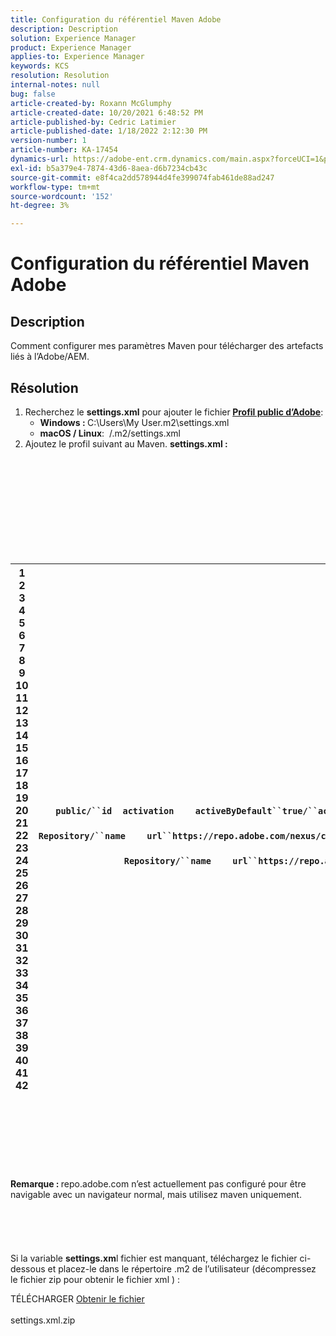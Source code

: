 ```yaml
---
title: Configuration du référentiel Maven Adobe
description: Description
solution: Experience Manager
product: Experience Manager
applies-to: Experience Manager
keywords: KCS
resolution: Resolution
internal-notes: null
bug: false
article-created-by: Roxann McGlumphy
article-created-date: 10/20/2021 6:48:52 PM
article-published-by: Cedric Latimier
article-published-date: 1/18/2022 2:12:30 PM
version-number: 1
article-number: KA-17454
dynamics-url: https://adobe-ent.crm.dynamics.com/main.aspx?forceUCI=1&pagetype=entityrecord&etn=knowledgearticle&id=46958f5c-d631-ec11-b6e5-000d3a5ba97a
exl-id: b5a379e4-7874-43d6-8aea-d6b7234cb43c
source-git-commit: e8f4ca2dd578944d4fe399074fab461de88ad247
workflow-type: tm+mt
source-wordcount: '152'
ht-degree: 3%

---
```


# Configuration du référentiel Maven Adobe

## Description


Comment configurer mes paramètres Maven pour télécharger des artefacts liés à l’Adobe/AEM.


## Résolution


1. Recherchez le <b>settings.xml</b> pour ajouter le fichier<b> [Profil public d’Adobe](https://repo.adobe.com/)</b>:
   - <b>Windows : </b>C:\Users\My User\.m2\settings.xml
   - <b>macOS / Linux</b>:  /.m2/settings.xml
2. Ajoutez le profil suivant au Maven. <b>settings.xml :</b>

<br><br><br><br><br> <br><br><br><br>

| 1<br>  2<br>  3<br>  4<br>  5<br>  6<br>  7<br>  8<br>  9<br>  10<br>  11<br>  12<br>  13<br>  14<br>  15<br>  16<br>  17<br>  18<br>  19<br>  20<br>  21<br>  22<br>  23<br>  24<br>  25<br>  26<br>  27<br>  28<br>  29<br>  30<br>  31<br>  32<br>  33<br>  34<br>  35<br>  36<br>  37<br>  38<br>  39<br>  40<br>  41<br>  42 | `!— ====================================================== —``!-- A D O B E   P U B L I C   P R O F I L E                --``!— ====================================================== —````profile````    ````id``adobe-public/``id````    ````activation````        ````activeByDefault``true/``activeByDefault````    ``/``activation````    ````properties````        ````releaseRepository-Id``adobe-public-releases/``releaseRepository-Id````    ````releaseRepository-Name``Adobe Public Releases/``releaseRepository-Name````    ````releaseRepository-URL``https://repo.adobe.com/nexus/content/groups/public/``releaseRepository-URL````    ``/``properties````    ````repositories````        ````repository````        ````id``adobe-public-releases/``id````        ````name``Adobe Public Repository/``name````        ````url``https://repo.adobe.com/nexus/content/groups/public/``url````        ````releases````            ````enabled``true/``enabled````            ````updatePolicy``never/``updatePolicy````        ``/``versions````        ````instantanés````            ````enabled``false/``enabled````        ``/``snapshots````    ``/``référentiel````    ``/``repositories````     ````pluginRepositories````        ````pluginRepository````        ````id``adobe-public-releases/``id````        ````name``Adobe Public Repository/``name````        ````url``https://repo.adobe.com/nexus/content/groups/public/``url````        ````releases````            ````enabled``true/``enabled````            ````updatePolicy``never/``updatePolicy````        ``/``versions````        ````instantanés````            ````enabled``false/``enabled````        ``/``snapshots````    ``/``pluginRepository````    ``/``pluginRepositories````/&quot;profile&quot; |
| --- | --- |

<br><br><br><br><br> <br><br>
<b>Remarque : </b>repo.adobe.com n’est actuellement pas configuré pour être navigable avec un navigateur normal, mais utilisez maven uniquement.
<br><br><br><br> <br><br>
Si la variable <b>settings.xm</b>l fichier est manquant, téléchargez le fichier ci-dessous et placez-le dans le répertoire .m2 de l’utilisateur (décompressez le fichier zip pour obtenir le fichier xml ) :

TÉLÉCHARGER
[Obtenir le fichier](https://helpx.adobe.com/content/dam/help/en/experience-manager/kb/SetUpTheAdobeMavenRepository/jcr_content/main-pars/download_section/download-1/settings_xml.zip "settings.xml.zip") <br><br>settings.xml.zip
